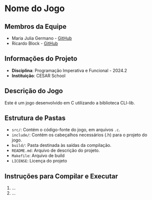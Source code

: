 # Nome do Jogo

## Membros da Equipe
- Maria Julia Germano - [GitHub](https://github.com/seu_usuario)
- Ricardo Block - [GitHub](https://github.com/seu_usuario)

## Informações do Projeto
- **Disciplina**: Programação Imperativa e Funcional - 2024.2
- **Instituição**: CESAR School

## Descrição do Jogo
Este é um jogo desenvolvido em C utilizando a biblioteca CLI-lib.

## Estrutura de Pastas
- `src/`: Contém o código-fonte do jogo, em arquivos `.c`.
- `include/`: Contém os cabeçalhos necessários (.h) para o projeto do jogo.
- `build/`: Pasta destinada às saídas da compilação.
- `README.md`: Arquivo de descrição do projeto.
- `Makefile`: Arquivo de build 
- `LICENSE`: Licença do projeto 

## Instruções para Compilar e Executar
1. ...
2. ...
